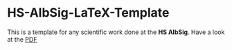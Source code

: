 # HS-AlbSig-LaTeX-Template
This is a template for any scientific work done at the **HS AlbSig**. 
Have a look at the [PDF](https://raw.githubusercontent.com/laeberkaes/HS-AlbSig-LaTeX-Template/master/vorlage.pdf)
